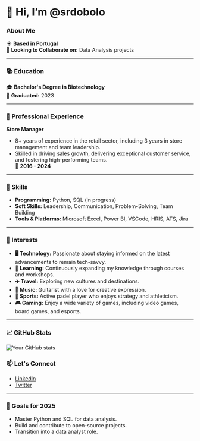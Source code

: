 # 👋 Hi, I’m @srdobolo

### About Me
☀️ **Based in Portugal**  
💼 **Looking to Collaborate on:** Data Analysis projects  

---

### 📚 Education
🎓 **Bachelor's Degree in Biotechnology**  
📅 **Graduated:** 2023  

---

### 💼 Professional Experience
**Store Manager**  
- 8+ years of experience in the retail sector, including 3 years in store management and team leadership.  
- Skilled in driving sales growth, delivering exceptional customer service, and fostering high-performing teams.  
📅 **2016 - 2024**

---

### 🌟 Skills
- **Programming:** Python, SQL (in progress)  
- **Soft Skills:** Leadership, Communication, Problem-Solving, Team Building  
- **Tools & Platforms:** Microsoft Excel, Power BI, VSCode, HRIS, ATS, Jira
---

### 🎯 Interests
- **🖥️ Technology:** Passionate about staying informed on the latest advancements to remain tech-savvy.  
- **🧠 Learning:** Continuously expanding my knowledge through courses and workshops.  
- **✈️ Travel:** Exploring new cultures and destinations.  
- **🎵 Music:** Guitarist with a love for creative expression.  
- **🎾 Sports:** Active padel player who enjoys strategy and athleticism.  
- **🎮 Gaming:** Enjoy a wide variety of games, including video games, board games, and esports.  

---

### 📈 GitHub Stats
![Your GitHub stats](https://github-readme-stats.vercel.app/api?username=srdobolo&show_icons=true&theme=radical)

### 📫 Let's Connect
- [LinkedIn](https://www.linkedin.com/in/joaomiguellima/)  
- [Twitter](https://x.com/srdobolo)  

---

### 🚀 Goals for 2025
- Master Python and SQL for data analysis.  
- Build and contribute to open-source projects.  
- Transition into a data analyst role.  
